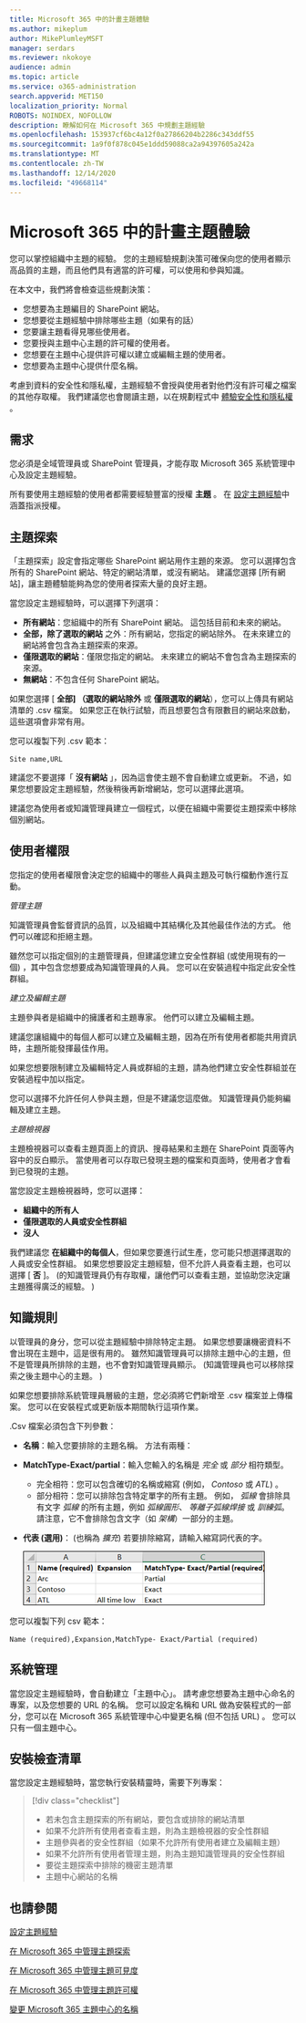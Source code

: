 ```yaml
---
title: Microsoft 365 中的計畫主題體驗
ms.author: mikeplum
author: MikePlumleyMSFT
manager: serdars
ms.reviewer: nkokoye
audience: admin
ms.topic: article
ms.service: o365-administration
search.appverid: MET150
localization_priority: Normal
ROBOTS: NOINDEX, NOFOLLOW
description: 瞭解如何在 Microsoft 365 中規劃主題經驗
ms.openlocfilehash: 153937cf6bc4a12f0a27866204b2286c343ddf55
ms.sourcegitcommit: 1a9f0f878c045e1ddd59088ca2a94397605a242a
ms.translationtype: MT
ms.contentlocale: zh-TW
ms.lasthandoff: 12/14/2020
ms.locfileid: "49668114"
---
```

# <a name="plan-topic-experiences-in-microsoft-365"></a>Microsoft 365 中的計畫主題體驗

您可以掌控組織中主題的經驗。 您的主題經驗規劃決策可確保向您的使用者顯示高品質的主題，而且他們具有適當的許可權，可以使用和參與知識。

在本文中，我們將會檢查這些規劃決策：

- 您想要為主題編目的 SharePoint 網站。
- 您想要從主題經驗中排除哪些主題（如果有的話）
- 您要讓主題看得見哪些使用者。
- 您要授與主題中心主題的許可權的使用者。
- 您想要在主題中心提供許可權以建立或編輯主題的使用者。
- 您想要為主題中心提供什麼名稱。

考慮到資料的安全性和隱私權，主題經驗不會授與使用者對他們沒有許可權之檔案的其他存取權。 我們建議您也會閱讀主題，以在規劃程式中 [體驗安全性和隱私權](topic-experiences-security-privacy.md) 。

## <a name="requirements"></a>需求

您必須是全域管理員或 SharePoint 管理員，才能存取 Microsoft 365 系統管理中心及設定主題經驗。

所有要使用主題經驗的使用者都需要經驗豐富的授權 **主題** 。 在 [設定主題經驗](set-up-topic-experiences.md)中涵蓋指派授權。

## <a name="topic-discovery"></a>主題探索

「主題探索」設定會指定哪些 SharePoint 網站用作主題的來源。 您可以選擇包含所有的 SharePoint 網站、特定的網站清單，或沒有網站。 建議您選擇 [所有網站]，讓主題體驗能夠為您的使用者探索大量的良好主題。

當您設定主題經驗時，可以選擇下列選項：

- **所有網站**：您組織中的所有 SharePoint 網站。 這包括目前和未來的網站。
- **全部，除了選取的網站** 之外：所有網站，您指定的網站除外。 在未來建立的網站將會包含為主題探索的來源。 
- **僅限選取的網站**：僅限您指定的網站。 未來建立的網站不會包含為主題探索的來源。
- **無網站**：不包含任何 SharePoint 網站。

如果您選擇 [ **全部] （選取的網站除外** 或 **僅限選取的網站**），您可以上傳具有網站清單的 .csv 檔案。 如果您正在執行試驗，而且想要包含有限數目的網站來啟動，這些選項會非常有用。

您可以複製下列 .csv 範本：

``` csv
Site name,URL
```

建議您不要選擇「 **沒有網站** 」，因為這會使主題不會自動建立或更新。 不過，如果您想要設定主題經驗，然後稍後再新增網站，您可以選擇此選項。

建議您為使用者或知識管理員建立一個程式，以便在組織中需要從主題探索中移除個別網站。

## <a name="user-permissions"></a>使用者權限

您指定的使用者權限會決定您的組織中的哪些人員與主題及可執行檔動作進行互動。

*管理主題*

知識管理員會監督資訊的品質，以及組織中其結構化及其他最佳作法的方式。 他們可以確認和拒絕主題。

雖然您可以指定個別的主題管理員，但建議您建立安全性群組 (或使用現有的一個) ，其中包含您想要成為知識管理員的人員。 您可以在安裝過程中指定此安全性群組。

*建立及編輯主題*

主題參與者是組織中的擁護者和主題專家。 他們可以建立及編輯主題。 

建議您讓組織中的每個人都可以建立及編輯主題，因為在所有使用者都能共用資訊時，主題所能發揮最佳作用。

如果您想要限制建立及編輯特定人員或群組的主題，請為他們建立安全性群組並在安裝過程中加以指定。

您可以選擇不允許任何人參與主題，但是不建議您這麼做。 知識管理員仍能夠編輯及建立主題。

*主題檢視器*

主題檢視器可以查看主題頁面上的資訊、搜尋結果和主題在 SharePoint 頁面等內容中的反白顯示。 當使用者可以存取已發現主題的檔案和頁面時，使用者才會看到已發現的主題。

當您設定主題檢視器時，您可以選擇：

- **組織中的所有人**
- **僅限選取的人員或安全性群組**
- **沒人**

我們建議您 **在組織中的每個人**，但如果您要進行試生產，您可能只想選擇選取的人員或安全性群組。 如果您想要設定主題經驗，但不允許人員查看主題，也可以選擇 [ **否** ]。  (的知識管理員仍有存取權，讓他們可以查看主題，並協助您決定讓主題獲得廣泛的經驗。 ) 

## <a name="knowledge-rules"></a>知識規則

以管理員的身分，您可以從主題經驗中排除特定主題。 如果您想要讓機密資料不會出現在主題中，這是很有用的。 雖然知識管理員可以排除主題中心的主題，但不是管理員所排除的主題，也不會對知識管理員顯示。  (知識管理員也可以移除探索之後主題中心的主題。 ) 

如果您想要排除系統管理員層級的主題，您必須將它們新增至 .csv 檔案並上傳檔案。 您可以在安裝程式或更新版本期間執行這項作業。

.Csv 檔案必須包含下列參數：

- **名稱**：輸入您要排除的主題名稱。 方法有兩種：
- **MatchType-Exact/partial**：輸入您輸入的名稱是 *完全* 或 *部分* 相符類型。
    - 完全相符：您可以包含確切的名稱或縮寫 (例如， *Contoso* 或 *ATL*) 。
    - 部分相符：您可以排除包含特定單字的所有主題。  例如， *弧線* 會排除具有文字 *弧線* 的所有主題，例如 *弧線圓形*、 *等離子弧線焊接* 或 *訓練弧*。請注意，它不會排除包含文字（如 *架構*）一部分的主題。
- **代表 (選用)**： (也稱為 *擴充*) 若要排除縮寫，請輸入縮寫詞代表的字。

    ![排除 CSV 範本中的主題](../media/exclude-topics-csv.png) 

您可以複製下列 csv 範本：

``` csv
Name (required),Expansion,MatchType- Exact/Partial (required)
```

## <a name="administration"></a>系統管理

當您設定主題經驗時，會自動建立「主題中心」。 請考慮您想要為主題中心命名的專案，以及您想要的 URL 的名稱。 您可以設定名稱和 URL 做為安裝程式的一部分，您可以在 Microsoft 365 系統管理中心中變更名稱 (但不包括 URL) 。 您可以只有一個主題中心。

## <a name="setup-checklist"></a>安裝檢查清單

當您設定主題經驗時，當您執行安裝精靈時，需要下列專案：

> [!div class="checklist"]
> * 若未包含主題探索的所有網站，要包含或排除的網站清單
> * 如果不允許所有使用者查看主題，則為主題檢視器的安全性群組
> * 主題參與者的安全性群組（如果不允許所有使用者建立及編輯主題）
> * 如果不允許所有使用者管理主題，則為主題知識管理員的安全性群組
> * 要從主題探索中排除的機密主題清單
> * 主題中心網站的名稱

## <a name="see-also"></a>也請參閱

[設定主題經驗](set-up-topic-experiences.md)

[在 Microsoft 365 中管理主題探索](topic-experiences-discovery.md)

[在 Microsoft 365 中管理主題可見度](topic-experiences-knowledge-rules.md)

[在 Microsoft 365 中管理主題許可權](topic-experiences-user-permissions.md)

[變更 Microsoft 365 主題中心的名稱](topic-experiences-administration.md)
